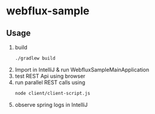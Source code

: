 # webflux-sample

## Usage
1. build 
    ```bash 
    ./gradlew build
    ```
2. Import in IntelliJ & run WebfluxSampleMainApplication
4. test REST Api using browser
5. run parallel REST calls using 
    ```bash 
    node client/client-script.js
    ```
6. observe spring logs in IntelliJ
